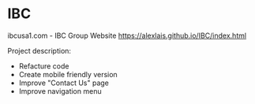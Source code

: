 # IBC
ibcusa1.com - IBC Group Website
https://alexlais.github.io/IBC/index.html

Project description:
- Refacture code
- Create mobile friendly version
- Improve "Contact Us" page
- Improve navigation menu
